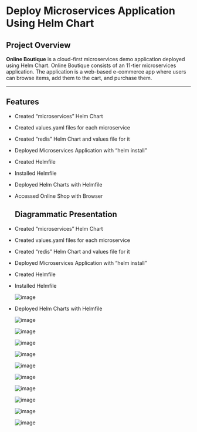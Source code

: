 # Deploy Microservices Application Using Helm Chart

## **Project Overview**
**Online Boutique** is a cloud-first microservices demo application deployed using Helm Chart. Online Boutique consists of an 11-tier microservices application. The application is a web-based e-commerce app where users can browse items,
add them to the cart, and purchase them. 

---

## **Features**
- Created “microservices” Helm Chart
- Created values.yaml files for each microservice
- Created “redis” Helm Chart and values file for it
- Deployed Microservices Application with “helm install”
- Created Helmfile
- Installed Helmfile
- Deployed Helm Charts with Helmfile
- Accessed Online Shop with Browser

  ## **Diagrammatic Presentation**
- Created “microservices” Helm Chart
- Created values.yaml files for each microservice
- Created “redis” Helm Chart and values file for it
- Deployed Microservices Application with “helm install”
- Created Helmfile
- Installed Helmfile

  ![image](https://github.com/user-attachments/assets/25bb87dc-9824-4e6b-bef5-fbd70edad1c2)

- Deployed Helm Charts with Helmfile

  ![image](https://github.com/user-attachments/assets/4bb8753b-8007-4be8-b71e-bc4d25aa32f1)
  

  ![image](https://github.com/user-attachments/assets/63bb6536-9324-4a1e-a0f1-67b6369b768b)


  ![image](https://github.com/user-attachments/assets/97ef4655-edb1-4526-815e-aee9843cdbc6)


  ![image](https://github.com/user-attachments/assets/d8483263-30e6-4674-bd9c-6bd325ea8048)


  ![image](https://github.com/user-attachments/assets/9626f662-9920-4b07-a6ee-655930f18d33)


  ![image](https://github.com/user-attachments/assets/57cabc66-0f4a-4e07-b997-c73955ffd66d)


  ![image](https://github.com/user-attachments/assets/a02a731e-c95b-40ad-aa20-a2ee5121446b)


  ![image](https://github.com/user-attachments/assets/5ad94178-5aed-4190-8141-b0c69105b3cb)


  ![image](https://github.com/user-attachments/assets/6dcfc2dd-eeb9-448a-b18f-a88798f3f9bb)


  ![image](https://github.com/user-attachments/assets/b8d37c89-b55a-4b81-a309-17d0fd4c02a8)





  








  


